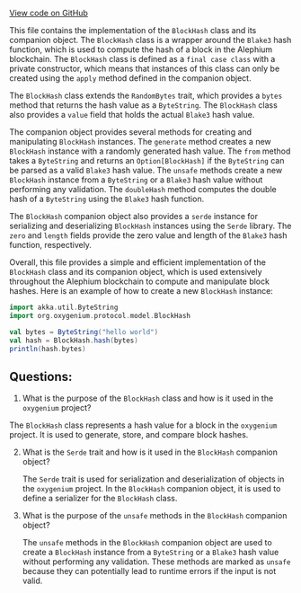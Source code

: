 [View code on GitHub](https://github.com/oxygenium/oxygenium/protocol/src/main/scala/org/oxygenium/protocol/model/BlockHash.scala)

This file contains the implementation of the `BlockHash` class and its companion object. The `BlockHash` class is a wrapper around the `Blake3` hash function, which is used to compute the hash of a block in the Alephium blockchain. The `BlockHash` class is defined as a `final case class` with a private constructor, which means that instances of this class can only be created using the `apply` method defined in the companion object.

The `BlockHash` class extends the `RandomBytes` trait, which provides a `bytes` method that returns the hash value as a `ByteString`. The `BlockHash` class also provides a `value` field that holds the actual `Blake3` hash value.

The companion object provides several methods for creating and manipulating `BlockHash` instances. The `generate` method creates a new `BlockHash` instance with a randomly generated hash value. The `from` method takes a `ByteString` and returns an `Option[BlockHash]` if the `ByteString` can be parsed as a valid `Blake3` hash value. The `unsafe` methods create a new `BlockHash` instance from a `ByteString` or a `Blake3` hash value without performing any validation. The `doubleHash` method computes the double hash of a `ByteString` using the `Blake3` hash function.

The `BlockHash` companion object also provides a `serde` instance for serializing and deserializing `BlockHash` instances using the `Serde` library. The `zero` and `length` fields provide the zero value and length of the `Blake3` hash function, respectively.

Overall, this file provides a simple and efficient implementation of the `BlockHash` class and its companion object, which is used extensively throughout the Alephium blockchain to compute and manipulate block hashes. Here is an example of how to create a new `BlockHash` instance:

```scala
import akka.util.ByteString
import org.oxygenium.protocol.model.BlockHash

val bytes = ByteString("hello world")
val hash = BlockHash.hash(bytes)
println(hash.bytes)
```
## Questions: 
 1. What is the purpose of the `BlockHash` class and how is it used in the `oxygenium` project?
   
   The `BlockHash` class represents a hash value for a block in the `oxygenium` project. It is used to generate, store, and compare block hashes.

2. What is the `Serde` trait and how is it used in the `BlockHash` companion object?
   
   The `Serde` trait is used for serialization and deserialization of objects in the `oxygenium` project. In the `BlockHash` companion object, it is used to define a serializer for the `BlockHash` class.

3. What is the purpose of the `unsafe` methods in the `BlockHash` companion object?
   
   The `unsafe` methods in the `BlockHash` companion object are used to create a `BlockHash` instance from a `ByteString` or a `Blake3` hash value without performing any validation. These methods are marked as `unsafe` because they can potentially lead to runtime errors if the input is not valid.